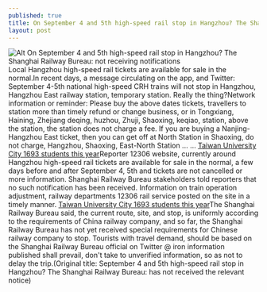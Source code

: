 ```yaml
---
published: true
title: On September 4 and 5th high-speed rail stop in Hangzhou? The Shanghai Railway Bureau: not receiving notifications
layout: post
---
```

![Alt On September 4 and 5th high-speed rail stop in Hangzhou? The Shanghai Railway Bureau: not receiving notifications](https://c1.staticflickr.com/9/8082/28708442104_ec7a366f91.jpg)Local Hangzhou high-speed rail tickets are available for sale in the normal.In recent days, a message circulating on the app, and Twitter: September 4-5th national high-speed CRH trains will not stop in Hangzhou, Hangzhou East railway station, temporary station. Really the thing?Network information or reminder: Please buy the above dates tickets, travellers to station more than timely refund or change business, or in Tongxiang, Haining, Zhejiang deqing, huzhou, Zhuji, Shaoxing, keqiao, station, above the station, the station does not charge a fee. If you are buying a Nanjing-Hangzhou East ticket, then you can get off at North Station in Shaoxing, do not charge, Hangzhou, Shaoxing, East-North Station ... ... [Taiwan University City 1693 students this year](http://www.eastbuzz.com/2016/08/24/taiwan-university-city-1693-students-this-year-a-student-sigh-teacher-like-mr/)Reporter 12306 website, currently around Hangzhou high-speed rail tickets are available for sale in the normal, a few days before and after September 4, 5th and tickets are not cancelled or more information. Shanghai Railway Bureau stakeholders told reporters that no such notification has been received. Information on train operation adjustment, railway departments 12306 rail service posted on the site in a timely manner. [Taiwan University City 1693 students this year](http://www.eastbuzz.com/2016/08/24/taiwan-university-city-1693-students-this-year-a-student-sigh-teacher-like-mr/)The Shanghai Railway Bureau said, the current route, site, and stop, is uniformly according to the requirements of China railway company, and so far, the Shanghai Railway Bureau has not yet received special requirements for Chinese railway company to stop. Tourists with travel demand, should be based on the Shanghai Railway Bureau official on Twitter @ iron information published shall prevail, don\'t take to unverified information, so as not to delay the trip.(Original title: September 4 and 5th high-speed rail stop in Hangzhou? The Shanghai Railway Bureau: has not received the relevant notice)